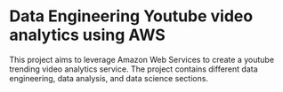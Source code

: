# Data Engineering Youtube video analytics using AWS
This project aims to leverage Amazon Web Services to create a youtube trending video analytics service. The project contains different data engineering, data analysis, and data science sections.
